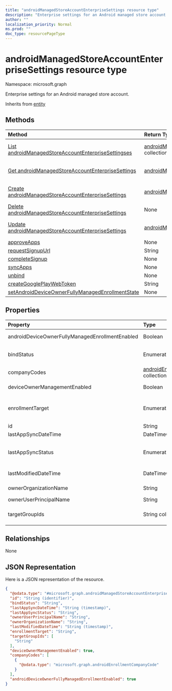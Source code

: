 ```yaml
---
title: "androidManagedStoreAccountEnterpriseSettings resource type"
description: "Enterprise settings for an Android managed store account."
author: ""
localization_priority: Normal
ms.prod: ""
doc_type: resourcePageType
---
```


# androidManagedStoreAccountEnterpriseSettings resource type


Namespace: microsoft.graph

Enterprise settings for an Android managed store account.


Inherits from [entity](../resources/entity.md)

## Methods
|Method|Return Type|Description|
|:---|:---|:---|
|[List androidManagedStoreAccountEnterpriseSettingses](../api/androidmanagedstoreaccountenterprisesettings-list.md)|[androidManagedStoreAccountEnterpriseSettings](../resources/androidmanagedstoreaccountenterprisesettings.md) collection|List properties and relationships of the [androidManagedStoreAccountEnterpriseSettings](../resources/androidmanagedstoreaccountenterprisesettings.md) objects.|
|[Get androidManagedStoreAccountEnterpriseSettings](../api/androidmanagedstoreaccountenterprisesettings-get.md)|[androidManagedStoreAccountEnterpriseSettings](../resources/androidmanagedstoreaccountenterprisesettings.md)|Read properties and relationships of the [androidManagedStoreAccountEnterpriseSettings](../resources/androidmanagedstoreaccountenterprisesettings.md) object.|
|[Create androidManagedStoreAccountEnterpriseSettings](../api/androidmanagedstoreaccountenterprisesettings-create.md)|[androidManagedStoreAccountEnterpriseSettings](../resources/androidmanagedstoreaccountenterprisesettings.md)|Create a new [androidManagedStoreAccountEnterpriseSettings](../resources/androidmanagedstoreaccountenterprisesettings.md) object.|
|[Delete androidManagedStoreAccountEnterpriseSettings](../api/androidmanagedstoreaccountenterprisesettings-delete.md)|None|Deletes a [androidManagedStoreAccountEnterpriseSettings](../resources/androidmanagedstoreaccountenterprisesettings.md).|
|[Update androidManagedStoreAccountEnterpriseSettings](../api/androidmanagedstoreaccountenterprisesettings-update.md)|[androidManagedStoreAccountEnterpriseSettings](../resources/androidmanagedstoreaccountenterprisesettings.md)|Update the properties of a [androidManagedStoreAccountEnterpriseSettings](../resources/androidmanagedstoreaccountenterprisesettings.md) object.|
|[approveApps](../api/androidmanagedstoreaccountenterprisesettings-approveapps.md)|None||
|[requestSignupUrl](../api/androidmanagedstoreaccountenterprisesettings-requestsignupurl.md)|String||
|[completeSignup](../api/androidmanagedstoreaccountenterprisesettings-completesignup.md)|None||
|[syncApps](../api/androidmanagedstoreaccountenterprisesettings-syncapps.md)|None||
|[unbind](../api/androidmanagedstoreaccountenterprisesettings-unbind.md)|None||
|[createGooglePlayWebToken](../api/androidmanagedstoreaccountenterprisesettings-creategoogleplaywebtoken.md)|String||
|[setAndroidDeviceOwnerFullyManagedEnrollmentState](../api/androidmanagedstoreaccountenterprisesettings-setandroiddeviceownerfullymanagedenrollmentstate.md)|None||

## Properties
|Property|Type|Description|
|:---|:---|:---|
|androidDeviceOwnerFullyManagedEnrollmentEnabled|Boolean|Company codes for AndroidManagedStoreAccountEnterpriseSettings|
|bindStatus|Enumeration|Bind status of the tenant with the Google EMM API. Possible values are: `notBound`, `bound`, `boundAndValidated`, `unbinding`.|
|companyCodes|[androidEnrollmentCompanyCode](../resources/androidenrollmentcompanycode.md) collection|Company codes for AndroidManagedStoreAccountEnterpriseSettings|
|deviceOwnerManagementEnabled|Boolean|Indicates if this account is flighting for Android Device Owner Management with CloudDPC.|
|enrollmentTarget|Enumeration|Indicates which users can enroll devices in Android Enterprise device management. Possible values are: `none`, `all`, `targeted`, `targetedAsEnrollmentRestrictions`.|
|id|String| Inherited from [entity](../resources/entity.md)|
|lastAppSyncDateTime|DateTimeOffset|Last completion time for app sync|
|lastAppSyncStatus|Enumeration|Last application sync result. Possible values are: `success`, `credentialsNotValid`, `androidForWorkApiError`, `managementServiceError`, `unknownError`, `none`.|
|lastModifiedDateTime|DateTimeOffset|Last modification time for Android enterprise settings|
|ownerOrganizationName|String|Organization name used when onboarding Android Enterprise|
|ownerUserPrincipalName|String|Owner UPN that created the enterprise|
|targetGroupIds|String collection|Specifies which AAD groups can enroll devices in Android for Work device management if enrollmentTarget is set to 'Targeted'|

## Relationships
None

## JSON Representation
Here is a JSON representation of the resource.
<!-- {
  "blockType": "resource",
  "keyProperty": "id",
  "@odata.type": "microsoft.graph.androidManagedStoreAccountEnterpriseSettings",
  "baseType": "microsoft.graph.entity",
  "openType": false
}
-->
``` json
{
  "@odata.type": "#microsoft.graph.androidManagedStoreAccountEnterpriseSettings",
  "id": "String (identifier)",
  "bindStatus": "String",
  "lastAppSyncDateTime": "String (timestamp)",
  "lastAppSyncStatus": "String",
  "ownerUserPrincipalName": "String",
  "ownerOrganizationName": "String",
  "lastModifiedDateTime": "String (timestamp)",
  "enrollmentTarget": "String",
  "targetGroupIds": [
    "String"
  ],
  "deviceOwnerManagementEnabled": true,
  "companyCodes": [
    {
      "@odata.type": "microsoft.graph.androidEnrollmentCompanyCode"
    }
  ],
  "androidDeviceOwnerFullyManagedEnrollmentEnabled": true
}
```


